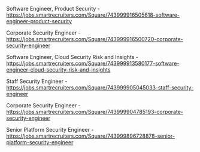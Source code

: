 Software Engineer, Product Security - https://jobs.smartrecruiters.com/Square/743999916505618-software-engineer-product-security

Corporate Security Engineer - https://jobs.smartrecruiters.com/Square/743999916500720-corporate-security-engineer

Software Engineer, Cloud Security Risk and Insights - https://jobs.smartrecruiters.com/Square/743999913580177-software-engineer-cloud-security-risk-and-insights

Staff Security Engineer - https://jobs.smartrecruiters.com/Square/743999905045033-staff-security-engineer

Corporate Security Engineer - https://jobs.smartrecruiters.com/Square/743999904785193-corporate-security-engineer

Senior Platform Security Engineer - https://jobs.smartrecruiters.com/Square/743999896728878-senior-platform-security-engineer

